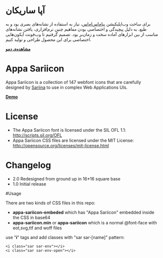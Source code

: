 # آپا ساریکان
برای ساخت وب‌اپلیکیشن [پیام‌اس‌ام‌اس](http://payamsms.com)، نیاز به استفاده از نشانه‌های بصری بود و به طبع، به دلیل پیچیدگی و اختصاصی بودن مفاهیم چنین نرم‌افزاری، یافتن نشانه‌های مناسب از بین ابزارهای آماده سخت و زمان‌بر بود.
تصمیم گرفتیم تا وب‌فونت آیکون‌هایی اختصاصی برای این محصول طراحی و تولید کنیم.

[**مشاهده‌ی دمو**](http://code.sariina.com/appa-sariicon)

# Appa Sariicon
Appa Sariicon is a collection of 147 webfont icons that are carefully designed by [Sariina](http://sariina.com) to use in complex Web Applications UIs.

[**Demo**](http://code.sariina.com/appa-sariicon)

# License
- The Appa Sariicon font is licensed under the SIL OFL 1.1:
http://scripts.sil.org/OFL
- Appa Sariicon CSS files are licensed under the MIT License:
http://opensource.org/licenses/mit-license.html

# Changelog
- 2.0 Redesigned from ground up in 16*16 square base
- 1.0 Initial release

#Usage

There are two kinds of CSS files in this repo:
- **appa-sariicon-embeded** which has "Appa Sariicon" embedded inside the CSS in base64
- **appa-sariicon.min** or **appa-sariicon** which is a normal @font-face with eot,svg,ttf and woff files

use "**i**" tags and add classes with "sar sar-[name]" pattern:

	<i class="sar sar-env"></i>
	<i class="sar sar-env-open"></i>
